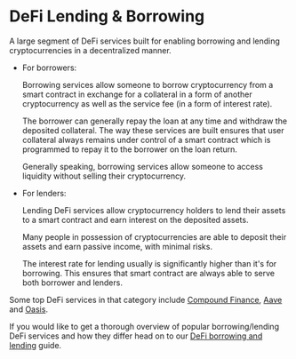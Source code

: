 # DeFi Lending & Borrowing

A large segment of DeFi services built for enabling borrowing and lending cryptocurrencies in a decentralized manner.

- For borrowers:

    Borrowing services allow someone to borrow cryptocurrency from a smart contract in exchange for a collateral in a form of another cryptocurrency as well as the service fee (in a form of interest rate).
    
    The borrower can generally repay the loan at any time and withdraw the deposited collateral. The way these services are built ensures that user collateral always remains under control of a smart contract which is programmed to repay it to the borrower on the loan return.
    
    Generally speaking, borrowing services allow someone to access liquidity without selling their cryptocurrency.
    
- For lenders:

    Lending DeFi services allow cryptocurrency holders to lend their assets to a smart contract and earn interest on the deposited assets.
    
    Many people in possession of cryptocurrencies are able to deposit their assets and earn passive income, with minimal risks.
    
    The interest rate for lending usually is significantly higher than it's for borrowing. This ensures that smart contract are always able to serve both borrower and lenders.
        
Some top DeFi services in that category include [Compound Finance](https://compound.finance/markets), [Aave](https://app.aave.com/home) and [Oasis](https://oasis.app/).

If you would like to get a thorough overview of popular borrowing/lending DeFi services and how they differ head on to our [DeFi borrowing and lending](/DeFi/7-lending-borrowing.md) guide.
